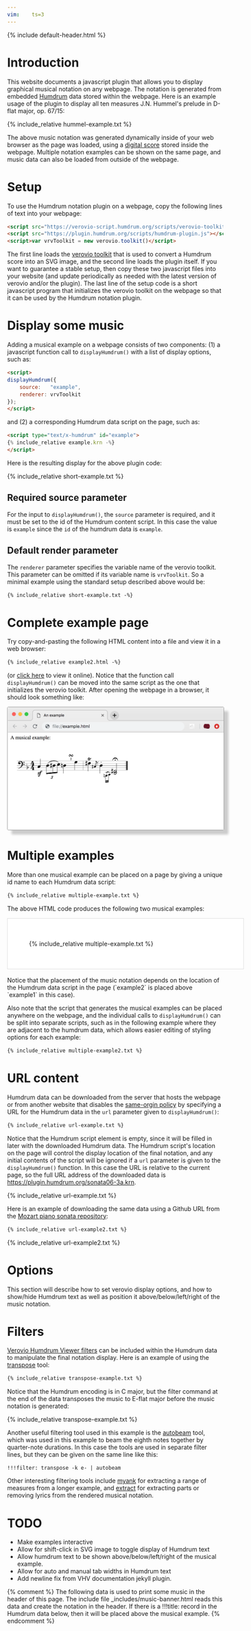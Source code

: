 ```yaml
---
vim:	ts=3
---
```


{% include default-header.html %}



# Introduction #


This website documents a javascript plugin that allows you to display
graphical musical notation on any webpage. The notation is generated from
embedded <a target="_blank" href="https://www.humdrum.org">Humdrum</a>
data stored within the webpage.  Here is an example usage of the plugin
to display all ten measures J.N.&nbsp;Hummel's prelude in D-flat major,
op.&nbsp;67/15:

{% include_relative hummel-example.txt %}

The above music notation was generated dynamically inside of your
web browser as the page was loaded, using a <a target="_blank"
href="hummel-prelude-op67n15.txt">digital score</a> stored inside the
webpage.  Multiple notation examples can be shown on the same page,
and music data can also be loaded from outside of the webpage.



# Setup #


To use the Humdrum notation plugin on a webpage, copy the following 
lines of text into your webpage:

```html
<script src="https://verovio-script.humdrum.org/scripts/verovio-toolkit.js"></script>
<script src="https://plugin.humdrum.org/scripts/humdrum-plugin.js"></script>
<script>var vrvToolkit = new verovio.toolkit()</script>
```

The first line loads the <a target="_blank"
href="http://www.verovio.org">verovio toolkit</a> that is used to convert
a Humdrum score into an SVG image, and the second line loads the plugin
itself.  If you want to guarantee a stable setup, then copy these two
javascript files into your website (and update periodically as needed
with the latest version of verovio and/or the plugin).  The last 
line of the setup code is a short javascript program that initializes
the verovio toolkit on the webpage so that it can be used by the
Humdrum notation plugin.


# Display some music #


Adding a musical example on a webpage consists of two components:
(1) a javascript function call to `displayHumdrum()` with a list
of display options, such as:

```html
<script>
displayHumdrum({
	source:   "example",
	renderer: vrvToolkit
});
</script>
```

and (2) a corresponding Humdrum data script on the page, such as:

```html
<script type="text/x-humdrum" id="example">
{% include_relative example.krn -%}
</script>
```

Here is the resulting display for the above plugin code:

{% include_relative short-example.txt %}


## Required source parameter ##

For the input to `displayHumdrum()`, the `source` parameter is required,
and it must be set to the id of the Humdrum content script.  In this case
the value is `example` since the `id` of the humdrum data is `example`.

## Default render parameter ##

The `renderer` parameter specifies the variable name of the verovio
toolkit.  This parameter can be omitted if its variable name is
`vrvToolkit`.  So a minimal example using the standard setup described
above would be:

```html
{% include_relative short-example.txt -%}
```



# Complete example page #


Try copy-and-pasting the following HTML content into a file and view it in a
web browser:


```html
{% include_relative example2.html -%}
```


(or <a target="_blank" href="example.html"> click here</a> to view it
online).  Notice that the function call `displayHumdrum()` can be moved
into the same script as the one that initializes the verovio toolkit.
After opening the webpage in a browser, it should look something like:

<img style="border: 1px solid #999999; border-radius: 3px; box-shadow: 10px 10px 5px #cccccc;" src="/images/example.png">



# Multiple examples #


More than one musical example can be placed on a page by giving
a unique id name to each Humdrum data script:

```html
{% include_relative multiple-example.txt %}
```

The above HTML code produces the following two musical examples:

<div style="width:450px; border: 1px solid #dddddd; padding:50px; text-align:left; background-color:#ffffff;">
{% include_relative multiple-example.txt %}
</div>

<br/>
Notice that the placement of the music notation depends on the location
of the Humdrum data script in the page (`example2` is placed above
`example1` in this case).

Also note that the script that generates the musical examples can be placed
anywhere on the webpage, and the individual calls to `displayHumdrum()` can
be split into separate scripts, such as in the following example where they
are adjacent to the humdrum data, which allows easier editing of styling
options for each example:

```html
{% include_relative multiple-example2.txt %}
```



# URL content #


Humdrum data can be downloaded from the server that hosts the webpage
or from another website that disables the <a target="_blank"
href="https://en.wikipedia.org/wiki/Same-origin_policy">same-orgin
policy</a> by specifying a URL for the Humdrum data in the `url`
parameter given to `displayHumdrum()`:

```html
{% include_relative url-example.txt %}
```

Notice that the Humdrum script element is empty, since it will be
filled in later with the downloaded Humdrum data.  The Humdrum
script's location on the page will control the display location of
the final notation, and any initial contents of the script will be
ignored if a `url` parameter is given to the `displayHumdrum()`
function.  In this case the URL is relative to the current page,
so the full URL address of the downloaded data is <a target="_blank"
href="sonata06-3a.krn">https://plugin.humdrum.org/sonata06-3a.krn</a>.

{% include_relative url-example.txt %}

Here is an example of downloading the same data using a Github URL
from the <a target="_blank"
href="https://github.com/craigsapp/mozart-piano-sonatas">Mozart
piano sonata repository</a>:

```html
{% include_relative url-example2.txt %}
```

{% include_relative url-example2.txt %}



# Options #


This section will describe how to set verovio display options, and how
to show/hide Humdrum text as well as position it above/below/left/right
of the music notation.



# Filters #


<a target="_blank" href="https://doc.verovio.humdrum.org/filters/index.html">Verovio
Humdrum Viewer filters</a> can be included within the Humdrum data
to manipulate the final notation display.  Here is an example of
using the <a target="_blank"
href="http://doc.verovio.humdrum.org/filters/transpose">transpose</a> tool:

```html
{% include_relative transpose-example.txt %}
```

Notice that the Humdrum encoding is in C major, but the filter
command at the end of the data transposes the music to E-flat major
before the music notation is generated:

{% include_relative transpose-example.txt %}

Another useful filtering tool used in this example is the <a target="_blank"
href="http://doc.verovio.humdrum.org/filters/autobeam">autobeam</a> tool, which
was used in this example to beam the eighth notes together by
quarter-note durations.  In this case the tools are used in separate filter lines, 
but they can be given on the same line like this:

```
!!!filter: transpose -k e- | autobeam
```

Other interesting filtering tools include 
<a target="_blank" href="http://doc.verovio.humdrum.org/filters/maynk">myank</a> for
extracting a range of measures from a longer example, and
<a target="_blank" href="http://doc.verovio.humdrum.org/filters/extract">extract</a>
for extracting parts or removing lyrics from the rendered musical notation.


# TODO #

* Make examples interactive
* Allow for shift-click in SVG image to toggle display of Humdrum text
* Allow humdrum text to be shown above/below/left/right of the musical example.
* Allow for auto and manual tab widths in Humdrum text
* Add newline fix from VHV documentation jekyll plugin.




{% comment %}
	The following data is used to print some music in the header of this page.
	The include file _includes/music-banner.html reads this data and create
	the notation in the header.  If there is a !!!title: record in the
	Humdrum data below, then it will be placed above the musical example.
{% endcomment %}

<div style="display:none" id="title-notation-source">
!!!title: <a target="_blank" title="Pablo Casals playing the sarabande" href='https://www.youtube.com/watch?v=XEN-Xhx8aDA'>J.S. Bach cello suite no. 5 in C minor, BWV 1011, Sarabande</a>
{% include_relative bach-sarabande.krn %}
</div>
